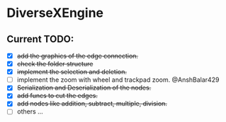 # DiverseXEngine

## Current TODO:
- [X] ~~add the graphics of the edge connection.~~
- [X] ~~check the folder structure~~
- [X] ~~implement the selection and deletion.~~
- [ ] implement the zoom with wheel and trackpad zoom. @AnshBalar429
- [X] ~~Serialization and Deserialization of the nodes.~~
- [X] ~~add funcs to cut the edges.~~
- [X] ~~add nodes like addition, subtract, multiple, division.~~
- [ ] others ...